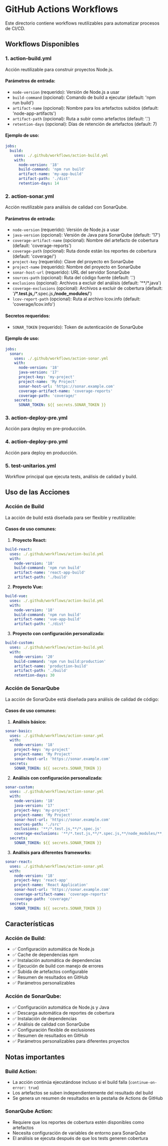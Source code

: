 # GitHub Actions Workflows

Este directorio contiene workflows reutilizables para automatizar procesos de CI/CD.

## Workflows Disponibles

### 1. action-build.yml
Acción reutilizable para construir proyectos Node.js.

#### Parámetros de entrada:
- `node-version` (requerido): Versión de Node.js a usar
- `build-command` (opcional): Comando de build a ejecutar (default: 'npm run build')
- `artifact-name` (opcional): Nombre para los artefactos subidos (default: 'node-app-artifacts')
- `artifact-path` (opcional): Ruta a subir como artefactos (default: '.')
- `retention-days` (opcional): Días de retención de artefactos (default: 7)

#### Ejemplo de uso:
```yaml
jobs:
  build:
    uses: ./.github/workflows/action-build.yml
    with:
      node-version: '18'
      build-command: 'npm run build'
      artifact-name: 'my-app-build'
      artifact-path: './dist'
      retention-days: 14
```

### 2. action-sonar.yml
Acción reutilizable para análisis de calidad con SonarQube.

#### Parámetros de entrada:
- `node-version` (requerido): Versión de Node.js a usar
- `java-version` (opcional): Versión de Java para SonarQube (default: '17')
- `coverage-artifact-name` (opcional): Nombre del artefacto de cobertura (default: 'coverage-reports')
- `coverage-path` (opcional): Ruta donde están los reportes de cobertura (default: 'coverage/')
- `project-key` (requerido): Clave del proyecto en SonarQube
- `project-name` (requerido): Nombre del proyecto en SonarQube
- `sonar-host-url` (requerido): URL del servidor SonarQube
- `sources-path` (opcional): Ruta del código fuente (default: '.')
- `exclusions` (opcional): Archivos a excluir del análisis (default: '**/*.java')
- `coverage-exclusions` (opcional): Archivos a excluir de cobertura (default: '**/*.test.js,**/*.spec.js,**/node_modules/**')
- `lcov-report-path` (opcional): Ruta al archivo lcov.info (default: 'coverage/lcov.info')

#### Secretos requeridos:
- `SONAR_TOKEN` (requerido): Token de autenticación de SonarQube

#### Ejemplo de uso:
```yaml
jobs:
  sonar:
    uses: ./.github/workflows/action-sonar.yml
    with:
      node-version: '18'
      java-version: '17'
      project-key: 'my-project'
      project-name: 'My Project'
      sonar-host-url: 'https://sonar.example.com'
      coverage-artifact-name: 'coverage-reports'
      coverage-path: 'coverage/'
    secrets:
      SONAR_TOKEN: ${{ secrets.SONAR_TOKEN }}
```

### 3. action-deploy-pre.yml
Acción para deploy en pre-producción.

### 4. action-deploy-pro.yml
Acción para deploy en producción.

### 5. test-unitarios.yml
Workflow principal que ejecuta tests, análisis de calidad y build.

## Uso de las Acciones

### Acción de Build

La acción de build está diseñada para ser flexible y reutilizable:

#### Casos de uso comunes:

1. **Proyecto React:**
```yaml
build-react:
  uses: ./.github/workflows/action-build.yml
  with:
    node-version: '18'
    build-command: 'npm run build'
    artifact-name: 'react-app-build'
    artifact-path: './build'
```

2. **Proyecto Vue:**
```yaml
build-vue:
  uses: ./.github/workflows/action-build.yml
  with:
    node-version: '18'
    build-command: 'npm run build'
    artifact-name: 'vue-app-build'
    artifact-path: './dist'
```

3. **Proyecto con configuración personalizada:**
```yaml
build-custom:
  uses: ./.github/workflows/action-build.yml
  with:
    node-version: '20'
    build-command: 'npm run build:production'
    artifact-name: 'production-build'
    artifact-path: './build'
    retention-days: 30
```

### Acción de SonarQube

La acción de SonarQube está diseñada para análisis de calidad de código:

#### Casos de uso comunes:

1. **Análisis básico:**
```yaml
sonar-basic:
  uses: ./.github/workflows/action-sonar.yml
  with:
    node-version: '18'
    project-key: 'my-project'
    project-name: 'My Project'
    sonar-host-url: 'https://sonar.example.com'
  secrets:
    SONAR_TOKEN: ${{ secrets.SONAR_TOKEN }}
```

2. **Análisis con configuración personalizada:**
```yaml
sonar-custom:
  uses: ./.github/workflows/action-sonar.yml
  with:
    node-version: '18'
    java-version: '17'
    project-key: 'my-project'
    project-name: 'My Project'
    sonar-host-url: 'https://sonar.example.com'
    sources-path: './src'
    exclusions: '**/*.test.js,**/*.spec.js'
    coverage-exclusions: '**/*.test.js,**/*.spec.js,**/node_modules/**,**/coverage/**'
  secrets:
    SONAR_TOKEN: ${{ secrets.SONAR_TOKEN }}
```

3. **Análisis para diferentes frameworks:**
```yaml
sonar-react:
  uses: ./.github/workflows/action-sonar.yml
  with:
    node-version: '18'
    project-key: 'react-app'
    project-name: 'React Application'
    sonar-host-url: 'https://sonar.example.com'
    coverage-artifact-name: 'coverage-reports'
    coverage-path: 'coverage/'
  secrets:
    SONAR_TOKEN: ${{ secrets.SONAR_TOKEN }}
```

## Características

### Acción de Build:
- ✅ Configuración automática de Node.js
- ✅ Cache de dependencias npm
- ✅ Instalación automática de dependencias
- ✅ Ejecución de build con manejo de errores
- ✅ Subida de artefactos configurable
- ✅ Resumen de resultados en GitHub
- ✅ Parámetros personalizables

### Acción de SonarQube:
- ✅ Configuración automática de Node.js y Java
- ✅ Descarga automática de reportes de cobertura
- ✅ Instalación de dependencias
- ✅ Análisis de calidad con SonarQube
- ✅ Configuración flexible de exclusiones
- ✅ Resumen de resultados en GitHub
- ✅ Parámetros personalizables para diferentes proyectos

## Notas importantes

### Build Action:
- La acción continúa ejecutándose incluso si el build falla (`continue-on-error: true`)
- Los artefactos se suben independientemente del resultado del build
- Se genera un resumen de resultados en la pestaña de Actions de GitHub

### SonarQube Action:
- Requiere que los reportes de cobertura estén disponibles como artefactos
- Necesita configuración de variables de entorno para SonarQube
- El análisis se ejecuta después de que los tests generen cobertura 